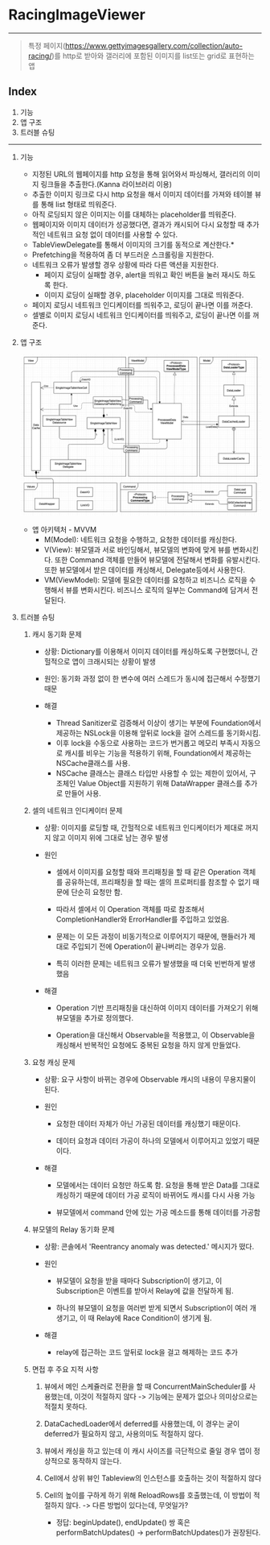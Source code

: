 # RacingImageViewer
---
> 특정 페이지(https://www.gettyimagesgallery.com/collection/auto-racing/)를 http로 받아와 갤러리에 포함된 이미지를 list또는 grid로 표현하는 앱

## Index
1. 기능
2. 앱 구조 
3. 트러블 슈팅
---

1. 기능
    * 지정된 URL의 웹페이지를 http 요청을 통해 읽어와서 파싱해서, 갤러리의 이미지 링크들을 추출한다.(Kanna 라이브러리 이용)
    * 추출한 이미지 링크로 다시 http 요청을 해서 이미지 데이터를 가져와 테이블 뷰를 통해 list 형태로 띄워준다.
    * 아직 로딩되지 않은 이미지는 이를 대체하는 placeholder를 띄워준다.
    * 웹페이지와 이미지 데이터가 성공했다면, 결과가 캐시되어 다시 요청할 때 추가적인 네트워크 요청 없이 데이터를 사용할 수 있다.
    * TableViewDelegate를 통해서 이미지의 크기를 동적으로 계산한다.*
    * Prefetching을 적용하여 좀 더 부드러운 스크롤링을 지원한다.
    * 네트워크 오류가 발생할 경우 상황에 따라 다른 액션을 지원한다.
      * 페이지 로딩이 실패할 경우, alert을 띄워고 확인 버튼을 눌러 재시도 하도록 한다.
      * 이미지 로딩이 실패할 경우, placeholder 이미지를 그대로 띄워준다.
    * 페이지 로딩시 네트워크 인디케이터를 띄워주고, 로딩이 끝나면 이를 꺼준다.
    * 셀별로 이미지 로딩시 네트워크 인디케이터를 띄워주고, 로딩이 끝나면 이를 꺼준다.

2. 앱 구조
    
    ![App Structure](/Image/RacingImageViewerAppStructure.png)

    * 앱 아키텍처 - MVVM
      *  M(Model): 네트워크 요청을 수행하고, 요청한 데이터를 캐싱한다.
      *  V(View): 뷰모델과 서로 바인딩해서, 뷰모델의 변화에 맞게 뷰를 변화시킨다. 또한 Command 객체를 만들어 뷰모델에 전달해서 변화를 유발시킨다. 또한 뷰모델에서 받은 데이터를 캐싱해서, Delegate등에서 사용한다.
      *  VM(ViewModel): 모델에 필요한 데이터를 요청하고 비즈니스 로직을 수행해서 뷰를 변화시킨다. 비즈니스 로직의 일부는 Command에 담겨서 전달된다.

3. 트러블 슈팅

   1. 캐시 동기화 문제 
   
      * 상황: Dictionary를 이용해서 이미지 데이터를 캐싱하도록 구현했더니, 간헐적으로 앱이 크래시되는 상황이 발생
   
      * 원인: 동기화 과정 없이 한 변수에 여러 스레드가 동시에 접근해서 수정했기 때문
   
      * 해결
        * Thread Sanitizer로 검증해서 이상이 생기는 부분에 Foundation에서 제공하는 NSLock을 이용해 앞뒤로 lock을 걸어 스레드를 동기화시킴.
        * 이후 lock을 수동으로 사용하는 코드가 번거롭고 메모리 부족시 자동으로 캐시를 비우는 기능을 적용하기 위해, Foundation에서 제공하는 NSCache클래스를 사용.
        * NSCache 클래스는 클래스 타입만 사용할 수 있는 제한이 있어서, 구조체인 Value Object를 지원하기 위해 DataWrapper 클래스를 추가로 만들어 사용.
    
   2. 셀의 네트워크 인디케이터 문제

      * 상황: 이미지를 로딩할 때, 간헐적으로 네트워크 인디케이터가 제대로 꺼지지 않고 이미지 위에 그대로 남는 경우 발생
      * 원인
         * 셀에서 이미지를 요청할 때와 프리패칭을 할 때 같은 Operation 객체를 공유하는데, 프리패칭을 할 때는 셀의 프로퍼티를 참조할 수 없기 때문에 단순히 요청만 함.
          
         * 따라서 셀에서 이 Operation 객체를 따로 참조해서 CompletionHandler와 ErrorHandler를 주입하고 있었음.
          
         * 문제는 이 모든 과정이 비동기적으로 이루어지기 때문에, 핸들러가 제대로 주입되기 전에 Operation이 끝나버리는 경우가 있음.
          
         * 특히 이러한 문제는 네트워크 오류가 발생했을 때 더욱 빈번하게 발생했음
         
       * 해결 
         * Operation 기반 프리패칭을 대신하여 이미지 데이터를 가져오기 위해 뷰모델을 추가로 정의했다.
           
         * Operation을 대신해서 Observable을 적용했고, 이 Observable을 캐싱해서 반복적인 요청에도 중복된 요청을 하지 않게 만들었다. 

   3. 요청 캐싱 문제

       * 상황: 요구 사항이 바뀌는 경우에 Observable 캐시의 내용이 무용지물이 된다.  
          
       * 원인  
          * 요청한 데이터 자체가 아닌 가공된 데이터를 캐싱했기 때문이다.  
            
          * 데이터 요청과 데이터 가공이 하나의 모델에서 이루어지고 있었기 때문이다.  
          
       * 해결  
          * 모델에서는 데이터 요청만 하도록 함. 요청을 통해 받은 Data를 그대로 캐싱하기 때문에 데이터 가공 로직이 바뀌어도 캐시를 다시 사용 가능  
            
          * 뷰모델에서 command 안에 있는 가공 메소드를 통해 데이터를 가공함  
    
   4. 뷰모델의 Relay 동기화 문제  
       
      * 상황: 콘솔에서 'Reentrancy anomaly was detected.' 메시지가 떴다.  

      * 원인  
        * 뷰모델이 요청을 받을 때마다 Subscription이 생기고, 이 Subscription은 이벤트를 받아서 Relay에 값을 전달하게 됨.  

        * 하나의 뷰모델이 요청을 여러번 받게 되면서 Subscription이 여러 개 생기고, 이 때 Relay에 Race Condition이 생기게 됨.  

      * 해결  
        * relay에 접근하는 코드 앞뒤로 lock을 걸고 해제하는 코드 추가  

   5. 면접 후 주요 지적 사항
      1. 뷰에서 메인 스케쥴러로 전환을 할 때 ConcurrentMainScheduler를 사용했는데, 이것이 적절하지 않다 -> 기능에는 문제가 없으나 의미상으로는 적절치 못하다.
      
      2. DataCachedLoader에서 deferred를 사용했는데, 이 경우는 굳이 deferred가 필요하지 않고, 사용의미도 적절하지 않다.
      
      3. 뷰에서 캐싱을 하고 있는데 이 캐시 사이즈를 극단적으로 줄일 경우 앱이 정상적으로 동작하지 않는다.
      
      4. Cell에서 상위 뷰인 Tableview의 인스턴스를 호출하는 것이 적절하지 않다 
      
      5. Cell의 높이를 구하게 하기 위해 ReloadRows를 호출했는데, 이 방법이 적절하지 않다. -> 다른 방법이 있다는데, 무엇일가? 
         * 정답: beginUpdate(), endUpdate() 쌍 혹은 performBatchUpdates() -> performBatchUpdates()가 권장된다.  